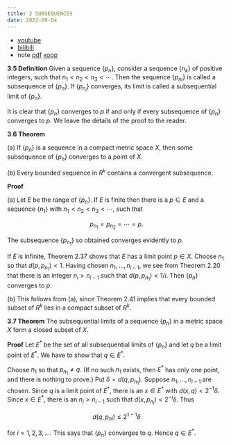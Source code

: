 ```yaml
---
title: 2 SUBSEQUENCES
date: 2022-09-04
---
```


* [youtube](https://youtu.be/VvedKg8r0kI)
* [bilibili](https://www.bilibili.com/video/BV1j8411t7cq/)
* note [pdf](https://github.com/chen-gz/bed2/blob/b590a02f3a9e146a3f1e04f18fd66732c27014ff/13%20SUBSEQUENCES%20part1_note.pdf) 
[xopp](https://github.com/chen-gz/bed2/blob/b590a02f3a9e146a3f1e04f18fd66732c27014ff/13%20SUBSEQUENCES%20part1_note.xopp)

**3.5 Definition** Given a sequence $\left\{p_{n}\right\}$, consider a sequence $\left\{n_{k}\right\}$ of positive integers, such that $n_{1}<n_{2}<n_{3}<\cdots$. Then the sequence $\left\{p_{n i}\right\}$ is called a subsequence of $\left\{p_{n}\right\}$. If $\left\{p_{n_{i}}\right\}$ converges, its limit is called a subsequential limit of $\left\{p_{n}\right\}$.

It is clear that $\left\{p_{n}\right\}$ converges to $p$ if and only if every subsequence of $\left\{p_{n}\right\}$ converges to $p$. We leave the details of the proof to the reader.

**3.6 Theorem**

(a) If $\left\{p_{n}\right\}$ is a sequence in a compact metric space $X$, then some subsequence of $\left\{p_{n}\right\}$ converges to a point of $X$.

(b) Every bounded sequence in $R^{k}$ contains a convergent subsequence. 

**Proof**

(a) Let $E$ be the range of $\left\{p_{n}\right\}$. If $E$ is finite then there is a $p \in E$ and a sequence $\left\{n_{1}\right\}$ with $n_{1}<n_{2}<n_{3}<\cdots$, such that

$$
p_{n_{1}}=p_{n_{2}}=\cdots=p .
$$

The subsequence $\left\{p_{n_{1}}\right\}$ so obtained converges evidently to $p$.

If $E$ is infinite, Theorem $2.37$ shows that $E$ has a limit point $p \in X$. Choose $n_{1}$ so that $d\left(p, p_{n_{1}}\right)<1$. Having chosen $n_{1}, \ldots, n_{i-1}$, we see from Theorem $2.20$ that there is an integer $n_{i}>n_{i-1}$ such that $d\left(p, p_{n_{1}}\right)<1 / i$. Then $\left\{p_{n}\right\}$ converges to $p$.

(b) This follows from (a), since Theorem $2.41$ implies that every bounded subset of $R^{k}$ lies in a compact subset of $R^{k}$.

**3.7 Theorem** The subsequential limits of a sequence $\left\{p_{n}\right\}$ in a metric space $X$ form a closed subset of $X$.

**Proof** Let $E^{*}$ be the set of all subsequential limits of $\left\{p_{n}\right\}$ and let $q$ be a limit point of $E^{*}$. We have to show that $q \in E^{*}$.

Choose $n_{1}$ so that $p_{n_{1}} \neq q$. (If no such $n_{1}$ exists, then $E^{*}$ has only one point, and there is nothing to prove.) Put $\delta=d\left(q, p_{n_{1}}\right)$. Suppose $n_{1}, \ldots, n_{i-1}$ are chosen. Since $q$ is a limit point of $E^{*}$, there is an $x \in E^{*}$ with $d(x, q)<2^{-1} \delta$. Since $x \in E^{*}$, there is an $n_{i}>n_{i-1}$ such that $d\left(x, p_{n_{i}}\right)<2^{-i} \delta$. Thus

$$
d\left(q, p_{n i}\right) \leq 2^{1-1} \delta
$$

for $i=1,2,3, \ldots$. This says that $\left\{p_{n}\right\}$ converges to $q$. Hence $q \in E^{*}$.

